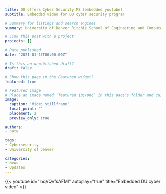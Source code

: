 ```yaml
---
title: DU offers Cyber Security MS (embedded youtube)
subtitle: Embedded video for DU cyber security program

# Summary for listings and search engines
summary: University of Denver Ritchie School of Engineering and Computer Science offers a two year Master's degree in cybersecurity

# Link this post with a project
projects: []

# Date published
date: "2021-01-15T00:00:00Z"

# Is this an unpublished draft?
draft: false

# Show this page in the Featured widget?
featured: true

# Featured image
# Place an image named `featured.jpg/png` in this page's folder and customize its options here.
image:
  caption: 'Video stillframe'
  focal_point: ""
  placement: 2
  preview_only: true

authors:
- nate

tags:
- Cybersecurity
- University of Denver

categories:
- News
- Updates
---
```


{{< youtube id="mqVQvfsAFMI" autoplay="true" title="Embedded DU cyber video" >}}


